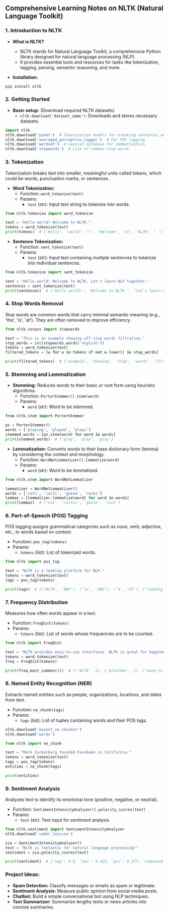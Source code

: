 ## Comprehensive Learning Notes on NLTK (Natural Language Toolkit)

### 1. Introduction to NLTK
- **What is NLTK?**
  - NLTK stands for Natural Language Toolkit, a comprehensive Python library designed for natural language processing (NLP).
  - It provides essential tools and resources for tasks like tokenization, tagging, parsing, semantic reasoning, and more.

- **Installation:**
```bash
pip install nltk
```

### 2. Getting Started
- **Basic setup:** (Download required NLTK datasets)
  - `nltk.download('dataset_name')`: Downloads and stores necessary datasets.
```python
import nltk
nltk.download('punkt')  # Tokenization models for breaking sentences and words
nltk.download('averaged_perceptron_tagger')  # For POS tagging
nltk.download('wordnet')  # Lexical database for lemmatization
nltk.download('stopwords')  # List of common stop words
```

### 3. Tokenization
Tokenization breaks text into smaller, meaningful units called tokens, which could be words, punctuation marks, or sentences.

- **Word Tokenization:**
  - Function: `word_tokenize(text)`
  - Params:
    - `text` (str): Input text string to tokenize into words.
```python
from nltk.tokenize import word_tokenize

text = "Hello world! Welcome to NLTK."
tokens = word_tokenize(text)
print(tokens)  # ['Hello', 'world', '!', 'Welcome', 'to', 'NLTK', '.']
```

- **Sentence Tokenization:**
  - Function: `sent_tokenize(text)`
  - Params:
    - `text` (str): Input text containing multiple sentences to tokenize into individual sentences.
```python
from nltk.tokenize import sent_tokenize

text = "Hello world! Welcome to NLTK. Let's learn NLP together."
sentences = sent_tokenize(text)
print(sentences)  # ['Hello world!', 'Welcome to NLTK.', "Let's learn NLP together."]
```

### 4. Stop Words Removal
Stop words are common words that carry minimal semantic meaning (e.g., 'the', 'is', 'at'). They are often removed to improve efficiency.
```python
from nltk.corpus import stopwords

text = "This is an example showing off stop words filtration."
stop_words = set(stopwords.words('english'))
tokens = word_tokenize(text)
filtered_tokens = [w for w in tokens if not w.lower() in stop_words]

print(filtered_tokens)  # ['example', 'showing', 'stop', 'words', 'filtration', '.']
```

### 5. Stemming and Lemmatization
- **Stemming:** Reduces words to their basic or root form using heuristic algorithms.
  - Function: `PorterStemmer().stem(word)`
  - Params:
    - `word` (str): Word to be stemmed.
```python
from nltk.stem import PorterStemmer

ps = PorterStemmer()
words = ['playing', 'played', 'plays']
stemmed_words = [ps.stem(word) for word in words]
print(stemmed_words)  # ['play', 'play', 'play']
```

- **Lemmatization:** Converts words to their base dictionary form (lemma) by considering the context and morphology.
  - Function: `WordNetLemmatizer().lemmatize(word)`
  - Params:
    - `word` (str): Word to be lemmatized.
```python
from nltk.stem import WordNetLemmatizer

lemmatizer = WordNetLemmatizer()
words = ['cats', 'cacti', 'geese', 'rocks']
lemmas = [lemmatizer.lemmatize(word) for word in words]
print(lemmas)  # ['cat', 'cactus', 'goose', 'rock']
```

### 6. Part-of-Speech (POS) Tagging
POS tagging assigns grammatical categories such as noun, verb, adjective, etc., to words based on context.
  - Function: `pos_tag(tokens)`
  - Params:
    - `tokens` (list): List of tokenized words.
```python
from nltk import pos_tag

text = "NLTK is a leading platform for NLP."
tokens = word_tokenize(text)
tags = pos_tag(tokens)

print(tags)  # [('NLTK', 'NNP'), ('is', 'VBZ'), ('a', 'DT'), ('leading', 'VBG'), ('platform', 'NN'), ('for', 'IN'), ('NLP', 'NNP'), ('.', '.')]
```

### 7. Frequency Distribution
Measures how often words appear in a text.
  - Function: `FreqDist(tokens)`
  - Params:
    - `tokens` (list): List of words whose frequencies are to be counted.
```python
from nltk import FreqDist

text = "NLTK provides easy-to-use interfaces. NLTK is great for beginners."
tokens = word_tokenize(text)
freq = FreqDist(tokens)

print(freq.most_common(3))  # [('NLTK', 2), ('provides', 1), ('easy-to-use', 1)]
```

### 8. Named Entity Recognition (NER)
Extracts named entities such as people, organizations, locations, and dates from text.
  - Function: `ne_chunk(tags)`
  - Params:
    - `tags` (list): List of tuples containing words and their POS tags.
```python
nltk.download('maxent_ne_chunker')
nltk.download('words')

from nltk import ne_chunk

text = "Mark Zuckerberg founded Facebook in California."
tokens = word_tokenize(text)
tags = pos_tag(tokens)
entities = ne_chunk(tags)

print(entities)
```

### 9. Sentiment Analysis
Analyzes text to identify its emotional tone (positive, negative, or neutral).
  - Function: `SentimentIntensityAnalyzer().polarity_scores(text)`
  - Params:
    - `text` (str): Text input for sentiment analysis.
```python
from nltk.sentiment import SentimentIntensityAnalyzer
nltk.download('vader_lexicon')

sia = SentimentIntensityAnalyzer()
text = "NLTK is fantastic for natural language processing!"
sentiment = sia.polarity_scores(text)

print(sentiment)  # {'neg': 0.0, 'neu': 0.423, 'pos': 0.577, 'compound': 0.6369}
```

### Project Ideas:
- **Spam Detection:** Classify messages or emails as spam or legitimate.
- **Sentiment Analysis:** Measure public opinion from social media posts.
- **Chatbot:** Build a simple conversational bot using NLP techniques.
- **Text Summarizer:** Summarize lengthy texts or news articles into concise summaries.

